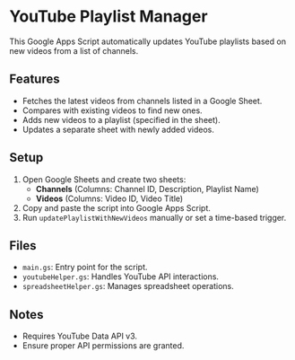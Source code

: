 # YouTube Playlist Manager
This Google Apps Script automatically updates YouTube playlists based on new videos from a list of channels.

## Features
- Fetches the latest videos from channels listed in a Google Sheet.
- Compares with existing videos to find new ones.
- Adds new videos to a playlist (specified in the sheet).
- Updates a separate sheet with newly added videos.

## Setup
1. Open Google Sheets and create two sheets:
   - **Channels** (Columns: Channel ID, Description, Playlist Name)
   - **Videos** (Columns: Video ID, Video Title)
2. Copy and paste the script into Google Apps Script.
3. Run `updatePlaylistWithNewVideos` manually or set a time-based trigger.

## Files
- `main.gs`: Entry point for the script.
- `youtubeHelper.gs`: Handles YouTube API interactions.
- `spreadsheetHelper.gs`: Manages spreadsheet operations.

## Notes
- Requires YouTube Data API v3.
- Ensure proper API permissions are granted.
